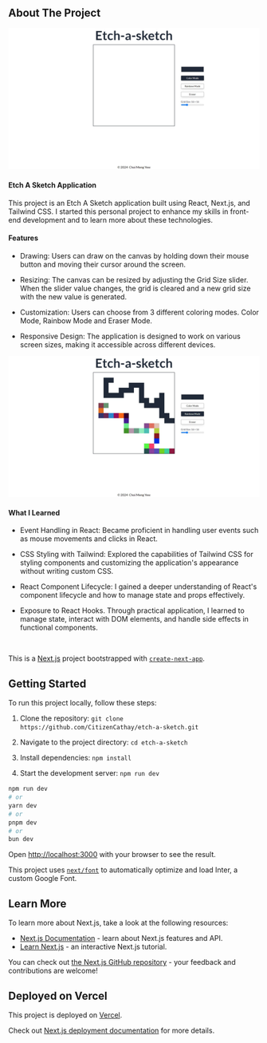 <!-- ABOUT THE PROJECT -->

## About The Project

![Image of application](/public/etch-a-sketch-screenshot.JPG)

#### Etch A Sketch Application

This project is an Etch A Sketch application built using React, Next.js, and Tailwind CSS. I started this personal project to enhance my skills in front-end development and to learn more about these technologies.

#### Features

- Drawing: Users can draw on the canvas by holding down their mouse button and moving their cursor around the screen.

- Resizing: The canvas can be resized by adjusting the Grid Size slider. When the slider value changes, the grid is cleared and a new grid size with the new value is generated.

- Customization: Users can choose from 3 different coloring modes. Color Mode, Rainbow Mode and Eraser Mode.

- Responsive Design: The application is designed to work on various screen sizes, making it accessible across different devices.

![Image of application being used](/public/etch-a-sketch-screenshot-2.JPG)

#### What I Learned

- Event Handling in React: Became proficient in handling user events such as mouse movements and clicks in React.

- CSS Styling with Tailwind: Explored the capabilities of Tailwind CSS for styling components and customizing the application's appearance without writing custom CSS.

- React Component Lifecycle: I gained a deeper understanding of React's component lifecycle and how to manage state and props effectively.

- Exposure to React Hooks. Through practical application, I learned to manage state, interact with DOM elements, and handle side effects in functional components.

<br>

This is a [Next.js](https://nextjs.org/) project bootstrapped with [`create-next-app`](https://github.com/vercel/next.js/tree/canary/packages/create-next-app).

## Getting Started

To run this project locally, follow these steps:

1. Clone the repository: `git clone https://github.com/CitizenCathay/etch-a-sketch.git`

2. Navigate to the project directory: `cd etch-a-sketch`

3. Install dependencies: `npm install`

4. Start the development server: `npm run dev`

```bash
npm run dev
# or
yarn dev
# or
pnpm dev
# or
bun dev
```

Open [http://localhost:3000](http://localhost:3000) with your browser to see the result.

This project uses [`next/font`](https://nextjs.org/docs/basic-features/font-optimization) to automatically optimize and load Inter, a custom Google Font.

## Learn More

To learn more about Next.js, take a look at the following resources:

- [Next.js Documentation](https://nextjs.org/docs) - learn about Next.js features and API.
- [Learn Next.js](https://nextjs.org/learn) - an interactive Next.js tutorial.

You can check out [the Next.js GitHub repository](https://github.com/vercel/next.js/) - your feedback and contributions are welcome!

## Deployed on Vercel

This project is deployed on [Vercel](https://etch-a-sketch-black-five.vercel.app/).

Check out [Next.js deployment documentation](https://nextjs.org/docs/deployment) for more details.
